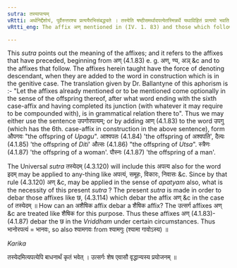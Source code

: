 ```yaml
---
sutra: तस्यापत्यम्
vRtti: अर्थनिर्द्देशोयं, पूर्वैरुत्तरश्च प्रत्ययैरभिसंबद्ध्यते । तस्येति षष्ठीसमर्थादपत्येतस्मिन्नर्थे यथाविहितं प्रत्ययो भवति, प्रकृत्यो भवति प्रकृत्यर्धविशिष्ठष्षष्ठ्यार्धो ऽपत्यमात्रश्चेह गृह्यते ॥
vRtti_eng: The affix अण् mentioned in (IV. 1. 83) and those which follow it denote 'the descendant of some one'.

---
```

This _sutra_ points out the meaning of the affixes; and it refers to the affixes that have preceded, beginning from अण् (4.1.83) e. g. अण्, ण्य, अञ् &c and to the affixes that follow. The affixes herein taught have the force of denoting descendant, when they are added to the word in construction which is in the genitive case. The translation given by Dr. Ballantyne of this aphorism is :- "Let the affixes already mentioned or to be mentioned come optionally in the sense of the offspring thereof, after what word ending with the sixth case-affix and having completed its junction (with whatever it may require to be compounded with), is in grammatical relation there to".
Thus we may either use the sentence उपगोरपत्यम्; or by adding आण् (4.1.83) to the word उपगु (which has the 6th. case-affix in construction in the above sentence), form औपगवः "the offspring of _Upagu_". आश्वपतः (4.1.84) 'the offspring of अश्वपति', दैत्यः (4.1.85) 'the offspring of _Diti_' औत्सः (4.1.86) "the offspring of _Utsa_". स्त्रैणः (4.1.87) 'the offspring of a woman'. पौस्नः (4.1.87) 'the offspring of a man'. 

The Universal _sutra_ तस्येदम् (4.3.120) will include this अपत्य also for the word इदम् may be applied to any-thing like अपत्यं, समूहः, विकारः, निवासः &c. Since by that rule (4.3.120) अण् &c, may be applied in the sense of _apatyam_ also, what is the necessity of this present _sutra_ ? The present _sutra_ is made in order to debar those affixes like छ, (4.3.114) which debar the affix अण् &c in the case of तस्येदम् ॥ How can an अशैषिक affix debar a शैषिक affix? The उत्सर्ग affixes अण् &c are treated like शैषिक for this purpose. Thus these affixes अण् (4.1.83)- (4.1.87) debar the छ in the _Vriddham_ under certain circumstances. Thus भानोरपत्यं = भानवः, so also श्यामगवः from श्यामगुः (श्यामा गावोऽस्य) ॥

_Karika_

तस्येदमित्यपत्येपि बाधनार्थं कृतं भवेत् ।
उत्सर्गः शेष एवासौ वृद्धान्यस्य प्रयोजनम् ॥